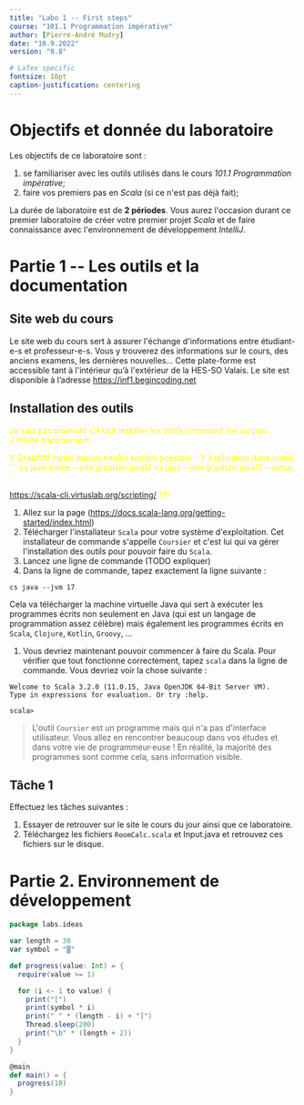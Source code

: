 ```yaml
---
title: "Labo 1 -- First steps"
course: "101.1 Programmation impérative"
author: [Pierre-André Mudry]
date: "10.9.2022"
version: "0.8"

# LaTex specific
fontsize: 10pt
caption-justification: centering
---
```


<style>
r { color: Red }
y { color: Yellow }
</style>

# Objectifs et donnée du laboratoire

Les objectifs de ce laboratoire sont :

1. se familiariser avec les outils utilisés dans le cours _101.1 Programmation impérative_;
1. faire vos premiers pas en _Scala_ (si ce n'est pas déjà fait);

La durée de laboratoire est de **2 périodes**. Vous aurez l'occasion durant ce premier laboratoire de créer votre premier projet _Scala_ et de faire connaissance avec l'environnement de développement _IntelliJ_.

# Partie 1 -- Les outils et la documentation

## Site web du cours
Le site web du cours sert à assurer l'échange d'informations entre étudiant-e-s et professeur-e-s. Vous y trouverez des informations sur le cours, des anciens examens, les dernières nouvelles… Cette plate-forme est accessible tant à l'intérieur qu’à l'extérieur de la HES-SO Valais. Le site est disponible à l’adresse https://inf1.begincoding.net

## Installation des outils

<y> Je sais pas vraiment s'il faut installer les outils command line ou pas... J'hésite franchement.</y>

<y>
1. GraalVM install depuis IntelliJ semble possible
--1. Explication dans intellij
```
cs java-home --jvm graalvm-java17  
cs java --jvm graalvm-java17 --setup
```

https://scala-cli.virtuslab.org/scripting/ ???

</y>

1. Allez sur la page (https://docs.scala-lang.org/getting-started/index.html)
1. Télécharger l'installateur `Scala` pour votre système d'exploitation. Cet installateur de commande s'appelle `Coursier` et c'est lui qui va gérer l'installation des outils pour pouvoir faire du `Scala`. 
1. Lancez une ligne de commande (TODO expliquer)
1. Dans la ligne de commande, tapez exactement la ligne suivante :

```
cs java --jvm 17
```

Cela va télécharger la machine virtuelle Java qui sert à exécuter les programmes écrits non seulement en Java (qui est un langage de programmation assez célèbre) mais également les programmes écrits en `Scala`, `Clojure`, `Kotlin`, `Groovy`, ... 

1. Vous devriez maintenant pouvoir commencer à faire du Scala. Pour vérifier que tout fonctionne correctement, tapez `scala` dans la ligne de commande. Vous devriez voir la chose suivante : 

```
Welcome to Scala 3.2.0 (11.0.15, Java OpenJDK 64-Bit Server VM).
Type in expressions for evaluation. Or try :help.

scala>
```

> L'outil `Coursier` est un programme mais qui n'a pas d'interface utilisateur. Vous allez en rencontrer beaucoup dans vos études et dans votre vie de programmeur·euse ! En réalité, la majorité des programmes sont comme cela, sans information visible.

## Tâche 1
Effectuez les tâches suivantes :

1.	Essayer de retrouver sur le site le cours du jour ainsi que ce laboratoire.
2.	Téléchargez les fichiers `RoomCalc.scala` et Input.java et retrouvez ces fichiers sur le disque.

# Partie 2. Environnement de développement

```scala
package labs.ideas

var length = 30
var symbol = "▒"

def progress(value: Int) = {
  require(value >= 1)

  for (i <- 1 to value) {
    print("[")
    print(symbol * i)
    print(" " * (length - i) + "]")
    Thread.sleep(200)
    print("\b" * (length + 2))
  }
}

@main
def main() = {
  progress(10)
}
``` 
